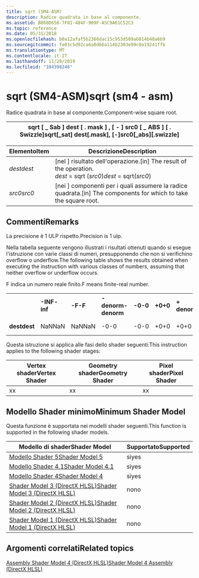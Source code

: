 ```yaml
---
title: sqrt (SM4-ASM)
description: Radice quadrata in base al componente.
ms.assetid: B860D656-7F01-484F-909F-A5C9A61C52C3
ms.topic: reference
ms.date: 05/31/2018
ms.openlocfilehash: b0a12afaf5b2366dac15c953d509a6814b48a6b9
ms.sourcegitcommit: fe03c5d92ca6a0d66a114b2303e99c0a19241ffb
ms.translationtype: MT
ms.contentlocale: it-IT
ms.lasthandoff: 11/20/2019
ms.locfileid: "104398246"
---
```

# <a name="sqrt-sm4---asm"></a><span data-ttu-id="a5ca1-103">sqrt (SM4-ASM)</span><span class="sxs-lookup"><span data-stu-id="a5ca1-103">sqrt (sm4 - asm)</span></span>

<span data-ttu-id="a5ca1-104">Radice quadrata in base al componente.</span><span class="sxs-lookup"><span data-stu-id="a5ca1-104">Component-wise square root.</span></span>



| <span data-ttu-id="a5ca1-105">sqrt \[ \_ Sab \] dest \[ . mask \] , \[ - \] src0 \[ \_ ABS \] \[ . Swizzle\]</span><span class="sxs-lookup"><span data-stu-id="a5ca1-105">sqrt\[\_sat\] dest\[.mask\], \[-\]src0\[\_abs\]\[.swizzle\]</span></span> |
|-------------------------------------------------------------|



 



| <span data-ttu-id="a5ca1-106">Elemento</span><span class="sxs-lookup"><span data-stu-id="a5ca1-106">Item</span></span>                                                            | <span data-ttu-id="a5ca1-107">Descrizione</span><span class="sxs-lookup"><span data-stu-id="a5ca1-107">Description</span></span>                                                                     |
|-----------------------------------------------------------------|---------------------------------------------------------------------------------|
| <span data-ttu-id="a5ca1-108"><span id="dest"></span><span id="DEST"></span>*dest*</span><span class="sxs-lookup"><span data-stu-id="a5ca1-108"><span id="dest"></span><span id="DEST"></span>*dest*</span></span><br/> | <span data-ttu-id="a5ca1-109">\[nel \] risultato dell'operazione.</span><span class="sxs-lookup"><span data-stu-id="a5ca1-109">\[in\] The result of the operation.</span></span><br/> <span data-ttu-id="a5ca1-110">*dest* = sqrt (*src0*)</span><span class="sxs-lookup"><span data-stu-id="a5ca1-110">*dest* = sqrt(*src0*)</span></span><br/> |
| <span data-ttu-id="a5ca1-111"><span id="src0"></span><span id="SRC0"></span>*src0*</span><span class="sxs-lookup"><span data-stu-id="a5ca1-111"><span id="src0"></span><span id="SRC0"></span>*src0*</span></span><br/> | <span data-ttu-id="a5ca1-112">\[nei \] componenti per i quali assumere la radice quadrata.</span><span class="sxs-lookup"><span data-stu-id="a5ca1-112">\[in\] The components for which to take the square root.</span></span><br/>             |



 

## <a name="remarks"></a><span data-ttu-id="a5ca1-113">Commenti</span><span class="sxs-lookup"><span data-stu-id="a5ca1-113">Remarks</span></span>

<span data-ttu-id="a5ca1-114">La precisione è 1 ULP rispetto.</span><span class="sxs-lookup"><span data-stu-id="a5ca1-114">Precision is 1 ulp.</span></span>

<span data-ttu-id="a5ca1-115">Nella tabella seguente vengono illustrati i risultati ottenuti quando si esegue l'istruzione con varie classi di numeri, presupponendo che non si verifichino overflow o underflow.</span><span class="sxs-lookup"><span data-stu-id="a5ca1-115">The following table shows the results obtained when executing the instruction with various classes of numbers, assuming that neither overflow or underflow occurs.</span></span>

<span data-ttu-id="a5ca1-116">F indica un numero reale finito.</span><span class="sxs-lookup"><span data-stu-id="a5ca1-116">F means finite-real number.</span></span>



|          |          |        |             |        |        |             |        |          |         |
|----------|----------|--------|-------------|--------|--------|-------------|--------|----------|---------|
|          | <span data-ttu-id="a5ca1-117">**-INF**</span><span class="sxs-lookup"><span data-stu-id="a5ca1-117">**-inf**</span></span> | <span data-ttu-id="a5ca1-118">**-F**</span><span class="sxs-lookup"><span data-stu-id="a5ca1-118">**-F**</span></span> | <span data-ttu-id="a5ca1-119">**-denorm**</span><span class="sxs-lookup"><span data-stu-id="a5ca1-119">**-denorm**</span></span> | <span data-ttu-id="a5ca1-120">**-0**</span><span class="sxs-lookup"><span data-stu-id="a5ca1-120">**-0**</span></span> | <span data-ttu-id="a5ca1-121">**+0**</span><span class="sxs-lookup"><span data-stu-id="a5ca1-121">**+0**</span></span> | <span data-ttu-id="a5ca1-122">**+ denorm**</span><span class="sxs-lookup"><span data-stu-id="a5ca1-122">**+denorm**</span></span> | <span data-ttu-id="a5ca1-123">**+ F**</span><span class="sxs-lookup"><span data-stu-id="a5ca1-123">**+F**</span></span> | <span data-ttu-id="a5ca1-124">**+ INF**</span><span class="sxs-lookup"><span data-stu-id="a5ca1-124">**+inf**</span></span> | <span data-ttu-id="a5ca1-125">**NaN**</span><span class="sxs-lookup"><span data-stu-id="a5ca1-125">**NaN**</span></span> |
| <span data-ttu-id="a5ca1-126">**dest**</span><span class="sxs-lookup"><span data-stu-id="a5ca1-126">**dest**</span></span> | <span data-ttu-id="a5ca1-127">NaN</span><span class="sxs-lookup"><span data-stu-id="a5ca1-127">NaN</span></span>      | <span data-ttu-id="a5ca1-128">NaN</span><span class="sxs-lookup"><span data-stu-id="a5ca1-128">NaN</span></span>    | <span data-ttu-id="a5ca1-129">-0</span><span class="sxs-lookup"><span data-stu-id="a5ca1-129">-0</span></span>          | <span data-ttu-id="a5ca1-130">-0</span><span class="sxs-lookup"><span data-stu-id="a5ca1-130">-0</span></span>     | <span data-ttu-id="a5ca1-131">+0</span><span class="sxs-lookup"><span data-stu-id="a5ca1-131">+0</span></span>     | <span data-ttu-id="a5ca1-132">+0</span><span class="sxs-lookup"><span data-stu-id="a5ca1-132">+0</span></span>          | <span data-ttu-id="a5ca1-133">+ F</span><span class="sxs-lookup"><span data-stu-id="a5ca1-133">+F</span></span>     | <span data-ttu-id="a5ca1-134">+inf</span><span class="sxs-lookup"><span data-stu-id="a5ca1-134">+inf</span></span>     | <span data-ttu-id="a5ca1-135">NaN</span><span class="sxs-lookup"><span data-stu-id="a5ca1-135">NaN</span></span>     |



 

<span data-ttu-id="a5ca1-136">Questa istruzione si applica alle fasi dello shader seguenti:</span><span class="sxs-lookup"><span data-stu-id="a5ca1-136">This instruction applies to the following shader stages:</span></span>



| <span data-ttu-id="a5ca1-137">Vertex shader</span><span class="sxs-lookup"><span data-stu-id="a5ca1-137">Vertex Shader</span></span> | <span data-ttu-id="a5ca1-138">Geometry shader</span><span class="sxs-lookup"><span data-stu-id="a5ca1-138">Geometry Shader</span></span> | <span data-ttu-id="a5ca1-139">Pixel shader</span><span class="sxs-lookup"><span data-stu-id="a5ca1-139">Pixel Shader</span></span> |
|---------------|-----------------|--------------|
| <span data-ttu-id="a5ca1-140">x</span><span class="sxs-lookup"><span data-stu-id="a5ca1-140">x</span></span>             | <span data-ttu-id="a5ca1-141">x</span><span class="sxs-lookup"><span data-stu-id="a5ca1-141">x</span></span>               | <span data-ttu-id="a5ca1-142">x</span><span class="sxs-lookup"><span data-stu-id="a5ca1-142">x</span></span>            |



 

## <a name="minimum-shader-model"></a><span data-ttu-id="a5ca1-143">Modello Shader minimo</span><span class="sxs-lookup"><span data-stu-id="a5ca1-143">Minimum Shader Model</span></span>

<span data-ttu-id="a5ca1-144">Questa funzione è supportata nei modelli shader seguenti.</span><span class="sxs-lookup"><span data-stu-id="a5ca1-144">This function is supported in the following shader models.</span></span>



| <span data-ttu-id="a5ca1-145">Modello di shader</span><span class="sxs-lookup"><span data-stu-id="a5ca1-145">Shader Model</span></span>                                              | <span data-ttu-id="a5ca1-146">Supportato</span><span class="sxs-lookup"><span data-stu-id="a5ca1-146">Supported</span></span> |
|-----------------------------------------------------------|-----------|
| [<span data-ttu-id="a5ca1-147">Modello Shader 5</span><span class="sxs-lookup"><span data-stu-id="a5ca1-147">Shader Model 5</span></span>](d3d11-graphics-reference-sm5.md)        | <span data-ttu-id="a5ca1-148">sì</span><span class="sxs-lookup"><span data-stu-id="a5ca1-148">yes</span></span>       |
| [<span data-ttu-id="a5ca1-149">Modello Shader 4,1</span><span class="sxs-lookup"><span data-stu-id="a5ca1-149">Shader Model 4.1</span></span>](dx-graphics-hlsl-sm4.md)              | <span data-ttu-id="a5ca1-150">sì</span><span class="sxs-lookup"><span data-stu-id="a5ca1-150">yes</span></span>       |
| [<span data-ttu-id="a5ca1-151">Modello Shader 4</span><span class="sxs-lookup"><span data-stu-id="a5ca1-151">Shader Model 4</span></span>](dx-graphics-hlsl-sm4.md)                | <span data-ttu-id="a5ca1-152">sì</span><span class="sxs-lookup"><span data-stu-id="a5ca1-152">yes</span></span>       |
| [<span data-ttu-id="a5ca1-153">Shader Model 3 (DirectX HLSL)</span><span class="sxs-lookup"><span data-stu-id="a5ca1-153">Shader Model 3 (DirectX HLSL)</span></span>](dx-graphics-hlsl-sm3.md) | <span data-ttu-id="a5ca1-154">no</span><span class="sxs-lookup"><span data-stu-id="a5ca1-154">no</span></span>        |
| [<span data-ttu-id="a5ca1-155">Shader Model 2 (DirectX HLSL)</span><span class="sxs-lookup"><span data-stu-id="a5ca1-155">Shader Model 2 (DirectX HLSL)</span></span>](dx-graphics-hlsl-sm2.md) | <span data-ttu-id="a5ca1-156">no</span><span class="sxs-lookup"><span data-stu-id="a5ca1-156">no</span></span>        |
| [<span data-ttu-id="a5ca1-157">Shader Model 1 (DirectX HLSL)</span><span class="sxs-lookup"><span data-stu-id="a5ca1-157">Shader Model 1 (DirectX HLSL)</span></span>](dx-graphics-hlsl-sm1.md) | <span data-ttu-id="a5ca1-158">no</span><span class="sxs-lookup"><span data-stu-id="a5ca1-158">no</span></span>        |



 

## <a name="related-topics"></a><span data-ttu-id="a5ca1-159">Argomenti correlati</span><span class="sxs-lookup"><span data-stu-id="a5ca1-159">Related topics</span></span>

<dl> <dt>

[<span data-ttu-id="a5ca1-160">Assembly Shader Model 4 (DirectX HLSL)</span><span class="sxs-lookup"><span data-stu-id="a5ca1-160">Shader Model 4 Assembly (DirectX HLSL)</span></span>](dx-graphics-hlsl-sm4-asm.md)
</dt> </dl>

 

 





